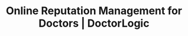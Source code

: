 ---
layout: components
title: Online Reputation Management for Doctors | DoctorLogic
description: "Online reputation can make or break your medical practice. Control the narrative and see reviews like never before with our management services at DoctorLogic."
meta_image: "/img/meta/social-reputation.jpg"
nofollow: false
gsap: true
magnific: true
custom_js: social-reputation
page_class:
- class: social-reputation
product: "social reputation"
permalink: "/social-reputation"
hs_form_id: "75c57a13-9090-4db1-acd0-be51d1a76f7e"
product_nav:
- product_prev: "content-multiplier"
  product_next: "search-amplifier"
next_page: "search-amplifier"
page_sections:
- component: hero-1
  component_css: hero
  class: hero-sample
  tagline: 
  - headline: "Social Reputation"
    icon:
    - img: "/img/product-icons/social-reputation.svg"
      alt: "DoctorLogic Social Reputation"
  headline: "Reputation Management Made Simple"
  text: "Online reputation can make or break your medical practice – and your marketing efforts. Our Reputation Management tool helps you acquire more reviews from patients then organize and instantly display those reviews from around the web."
  wistia-link:
  - wistia-link-id: g1ui0z4apc
    wistia-link-label: "Watch Video"
  img: "/img/products/social-reputation/hero-img.svg"
  alt: "DoctorLogic Social Reputation"
- component: image-group
  component_css: image-group
  class: social-reputation__image-group--1
  headline: "Organize Your Reviews"
  text: "With our solution, you can manage reviews from different sources, including Google, Facebook, Yelp, RealSelf, and more. Display your reviews from across the web in one place, prioritize your favorites, and tag each review to make it simple to find."
  btn:
  items:
  - class: image-group__image--1
    img: true
    src: /img/products/social-reputation/facebook.svg
    alt-text: "Facebook Reviews"
  - class: image-group__image--2
    img: true
    src: /img/products/social-reputation/yelp.svg
    alt-text: "Yelp Reviews"
  - class: image-group__image--3
    img: true
    src: /img/products/social-reputation/google.svg
    alt-text: "Google Reviews"
  - class: image-group__image--4
    img: true
    src: /img/products/social-reputation/healthgrades.svg
    alt-text: "Health Grades Reviews"
  - class: image-group__image--5
    img: true
    src: /img/products/social-reputation/ratemd.svg
    alt-text: "RateMD Reviews"
  - class: image-group__image--6
    img: true
    src: /img/products/social-reputation/realself.svg
    alt-text: "RealSelf Reviews"
  - class: image-group__image--7
    img: true
    src: /img/products/social-reputation/yahoo.svg
    alt-text: "Yahoo Reviews"
  - class: image-group__image--8
    img: true
    src: /img/products/social-reputation/foursquare.svg
    alt-text: "FourSquare Reviews"
  - class: image-group__image--9
    img: true
    src: /img/products/social-reputation/screen-reviews-manage.png
    alt-text: "DoctorLogic Reviews"       
- component: callout-headline
  component_css: callout-headline
  class: callout-headline__reputation
  headline: "<span>94%</span> of patients use online reviews to evaluate physicians."
  source: Software Advice
- component: feature-1
  headline: "Receive Notifications"
  class: social-reputation__feature--1
  text: "Rest easy knowing you will be notified when your practice is mentioned in an online review. We monitor dozens of review sources which ensures when a review is posted, you will receive an email alert."
  btn:
  img: "/img/products/social-reputation/review-notifications.jpg"
  alt: "Review Notifications"
  img_alignment: "Left"
- component: feature-1
  headline: "Display Your Testimonials"
  class: social-reputation__feature--2
  text: "Easily showcase your reputation by organizing reviews by source, doctor, procedure, and more. Positive testimonials are tagged and posted to your practice website. Our platform then automatically integrates these testimonials to relevant content pages and displays the star ratings in search results."
  btn:
  img: "/img/products/social-reputation/reviews-feature.jpg"
  alt: "Display Testimonials"
  img_alignment: "Right"
- component: feature-1
  component_css: feature
  class: social-reputation__feature--3
  headline: "Proactive Review Building"
  text: "Our marketing platform and team of healthcare marketing experts make it easy for your patients to share positive feedback about their experiences. With Intelligent Thinking™, our software will automatically suggest the best place to request reviews based on a few data criteria."
  btn:
  img: "/img/products/social-reputation/review-request-feature.jpg"
  alt: "Proactive Review Building"
  img_alignment: "Left"
- component: callout
  component_css: callout
  background: false
  class: callout__reputation
  headline: "Know the state of your reputation"
  text: "Request your FREE report today."
  btn:
  - btn-label: "Get Free Analysis"
    btn-link: "/website-analysis"
  
---